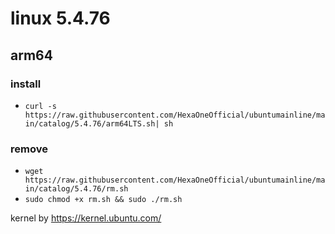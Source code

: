 # linux 5.4.76
 
## arm64

### install

- `curl -s https://raw.githubusercontent.com/HexaOneOfficial/ubuntumainline/main/catalog/5.4.76/arm64LTS.sh| sh`
 
### remove

- `wget https://raw.githubusercontent.com/HexaOneOfficial/ubuntumainline/main/catalog/5.4.76/rm.sh` 
- `sudo chmod +x rm.sh && sudo ./rm.sh` 
 
 
 
kernel by https://kernel.ubuntu.com/
